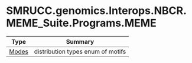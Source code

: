 ﻿
# SMRUCC.genomics.Interops.NBCR.MEME_Suite.Programs.MEME

|Type|Summary|
|----|-------|
|[Modes](./Modes.md)|distribution types enum of motifs|

